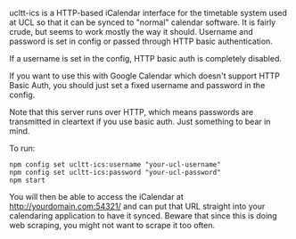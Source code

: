 ucltt-ics is a HTTP-based iCalendar interface for the timetable system used at
UCL so that it can be synced to "normal" calendar software. It is fairly crude,
but seems to work mostly the way it should. Username and password is set in
config or passed through HTTP basic authentication.

If a username is set in the config, HTTP basic auth is completely disabled.

If you want to use this with Google Calendar which doesn't support HTTP Basic
Auth, you should just set a fixed username and password in the config.

Note that this server runs over HTTP, which means passwords are transmitted in
cleartext if you use basic auth. Just something to bear in mind.

To run:

    npm config set ucltt-ics:username "your-ucl-username"
    npm config set ucltt-ics:password "your-ucl-password"
    npm start

You will then be able to access the iCalendar at http://yourdomain.com:54321/ and
can put that URL straight into your calendaring application to have it synced.
Beware that since this is doing web scraping, you might not want to scrape it
too often.

